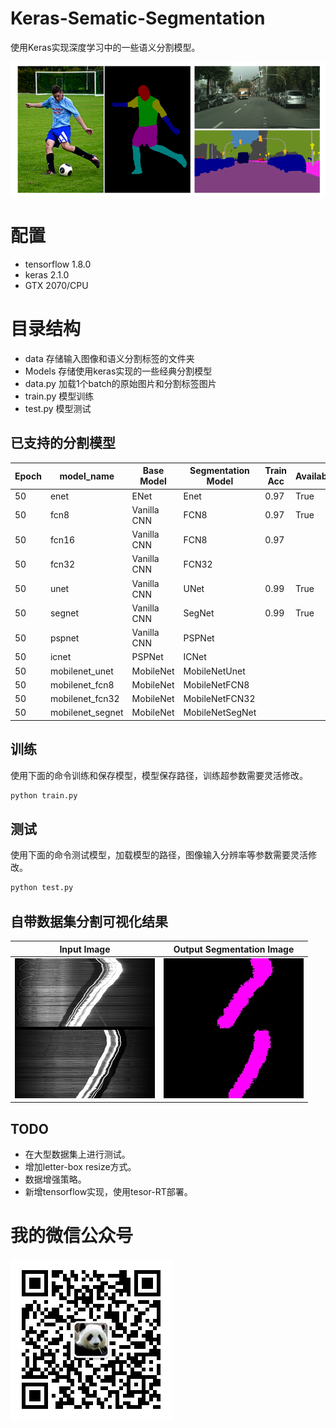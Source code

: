 ﻿# Keras-Sematic-Segmentation

使用Keras实现深度学习中的一些语义分割模型。

![](image/yuyi.png)

# 配置
- tensorflow 1.8.0
- keras 2.1.0
- GTX 2070/CPU

# 目录结构

- data 存储输入图像和语义分割标签的文件夹
- Models 存储使用keras实现的一些经典分割模型
- data.py 加载1个batch的原始图片和分割标签图片
- train.py 模型训练
- test.py 模型测试
## 已支持的分割模型

|Epoch|model_name|Base Model|Segmentation Model|Train Acc|Available|
| ---|---|---|---|---|---|
|50|enet|ENet|Enet|0.97|True|
|50|fcn8|Vanilla CNN|FCN8|0.97|True|
|50|fcn16|Vanilla CNN|FCN8|0.97||
|50|fcn32|Vanilla CNN|FCN32|||
|50|unet|Vanilla CNN|UNet|0.99|True|
|50|segnet|Vanilla CNN|SegNet|0.99|True|
|50|pspnet|Vanilla CNN|PSPNet|||
|50|icnet|PSPNet|ICNet|||
|50|mobilenet_unet|MobileNet|MobileNetUnet|||
|50|mobilenet_fcn8|MobileNet|MobileNetFCN8|||
|50|mobilenet_fcn32|MobileNet|MobileNetFCN32|||
|50|mobilenet_segnet|MobileNet|MobileNetSegNet|||


## 训练

使用下面的命令训练和保存模型，模型保存路径，训练超参数需要灵活修改。

```python
python train.py
```

## 测试
使用下面的命令测试模型，加载模型的路径，图像输入分辨率等参数需要灵活修改。

```python
python test.py
```

## 自带数据集分割可视化结果

|     Input Image      | Output Segmentation Image |
| :------------------: | :-----------------------: |
| ![](image/origin.jpg) |  ![](image/label.jpg)   |

## TODO
- 在大型数据集上进行测试。
- 增加letter-box resize方式。
- 数据增强策略。
- 新增tensorflow实现，使用tesor-RT部署。

# 我的微信公众号

![](image/weixin.jpg)


